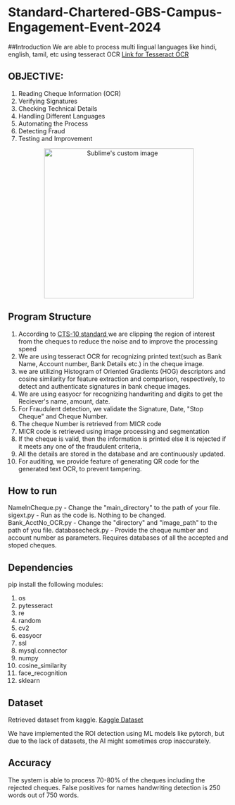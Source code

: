# Standard-Chartered-GBS-Campus-Engagement-Event-2024

##Introduction
We are able to process multi lingual languages like hindi, english, tamil, etc using tesseract OCR
<a href>Link for Tesseract OCR</a>

## OBJECTIVE:

1. Reading Cheque Information (OCR)
2. Verifying Signatures
3. Checking Technical Details
4. Handling Different Languages
5. Automating the Process
6. Detecting Fraud
7. Testing and Improvement

<p align="center"><img src ="https://repository-images.githubusercontent.com/273438480/c3235400-c851-11ea-9011-4c77828502cf" height="340" alt="Sublime's custom image" /></p>

## Program Structure
1) According to <a href = "https://rbidocs.rbi.org.in/rdocs/content/PDFs/SCFR220210.pdf">CTS-10 standard </a> we are clipping the region of interest from the cheques to reduce the noise and to improve the processing speed
2) We are using tesseract OCR for recognizing printed text(such as Bank Name, Account number, Bank Details etc.) in the cheque image.
3) we are utilizing Histogram of Oriented Gradients (HOG) descriptors and cosine similarity for feature extraction and comparison, respectively, to detect and authenticate signatures in bank cheque images.
4) We are using easyocr for recognizing handwriting and digits to get the Reciever's name, amount, date.
5) For Fraudulent detection, we validate the Signature, Date, "Stop Cheque" and Cheque Number.
6) The cheque Number is retrieved from MICR code
7) MICR code is retrieved using image processing and segmentation
8) If the cheque is valid, then the information is printed else it is rejected if it meets any one of the fraudulent criteria,.
9) All the details are stored in the database and are continuously updated.
10) For auditing, we provide feature of generating QR code for the generated text OCR, to prevent tampering.

## How to run
NameInCheque.py - Change the "main_directory" to the path of your file.
sigext.py - Run as the code is. Nothing to be changed.
Bank_AcctNo_OCR.py - Change the "directory" and "image_path" to the path of you file.
databasecheck.py - Provide the cheque number and account number as parameters. Requires databases of all the accepted and stoped cheques.


## Dependencies 
pip install the following modules:
1. os
2. pytesseract
3. re
4. random
5. cv2
6. easyocr
7. ssl
8. mysql.connector
9. numpy
10. cosine_similarity
11. face_recognition
12. sklearn

## Dataset
Retrieved dataset from kaggle.
<a href = "https://www.kaggle.com/datasets/74caca03d8d6a1e3ec07f412cc6f5594ab2961fddcdc210d0215aee5589e985b/data?select=object-detection.pbtxt"> Kaggle Dataset </a>

We have implemented the ROI detection using ML models like pytorch, but due to the lack of datasets, the AI might sometimes crop inaccurately.


## Accuracy
The system is able to process 70-80% of the cheques including the rejected cheques.
False positives for names handwriting detection is 250 words out of 750 words.
